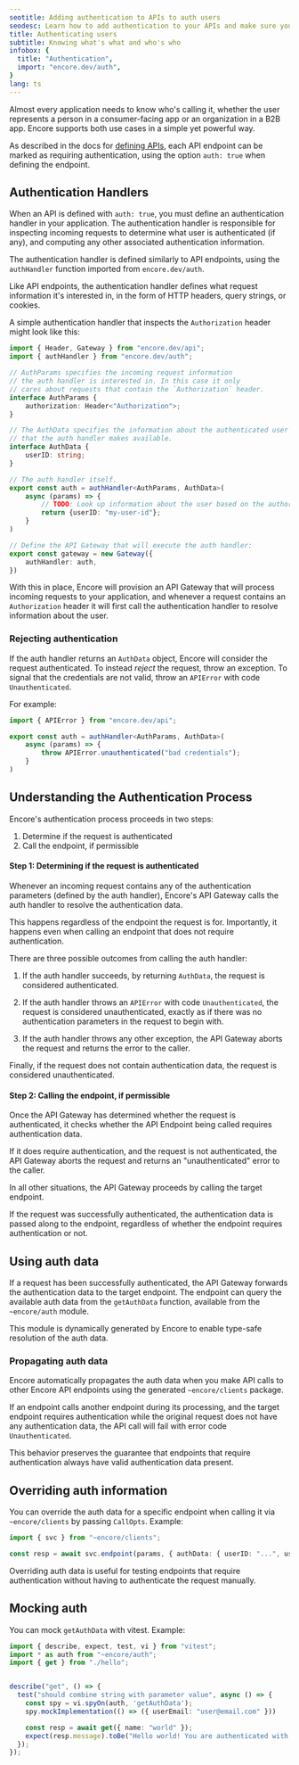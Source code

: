 ```yaml
---
seotitle: Adding authentication to APIs to auth users
seodesc: Learn how to add authentication to your APIs and make sure you know who's calling your backend APIs.
title: Authenticating users
subtitle: Knowing what's what and who's who
infobox: {
  title: "Authentication",
  import: "encore.dev/auth",
}
lang: ts
---
```

Almost every application needs to know who's calling it, whether the user
represents a person in a consumer-facing app or an organization in a B2B app.
Encore supports both use cases in a simple yet powerful way.

As described in the docs for [defining APIs](/docs/ts/primitives/defining-apis),
each API endpoint can be marked as requiring authentication, using the option `auth: true`
when defining the endpoint.


## Authentication Handlers

When an API is defined with `auth: true`, you must define an authentication handler
in your application. The authentication handler is responsible for inspecting incoming
requests to determine what user is authenticated (if any), and computing any other associated
authentication information.

The authentication handler is defined similarly to API endpoints, using the `authHandler`
function imported from `encore.dev/auth`.

Like API endpoints, the authentication handler defines what request information it's interested in,
in the form of HTTP headers, query strings, or cookies.

A simple authentication handler that inspects the `Authorization` header might look like this:

```ts
import { Header, Gateway } from "encore.dev/api";
import { authHandler } from "encore.dev/auth";

// AuthParams specifies the incoming request information
// the auth handler is interested in. In this case it only
// cares about requests that contain the `Authorization` header.
interface AuthParams {
    authorization: Header<"Authorization">;
}

// The AuthData specifies the information about the authenticated user
// that the auth handler makes available.
interface AuthData {
    userID: string;
}

// The auth handler itself.
export const auth = authHandler<AuthParams, AuthData>(
    async (params) => {
        // TODO: Look up information about the user based on the authorization header.
        return {userID: "my-user-id"};
    }
)

// Define the API Gateway that will execute the auth handler:
export const gateway = new Gateway({
    authHandler: auth,
})
```

With this in place, Encore will provision an API Gateway that will process
incoming requests to your application, and whenever a request contains
an `Authorization` header it will first call the authentication handler to
resolve information about the user.


<GitHubLink
    href="https://github.com/encoredev/examples/tree/main/ts/clerk"
    desc="Example application showing an auth handler implementation using Clerk."
/>

### Rejecting authentication

If the auth handler returns an `AuthData` object, Encore will consider the request
authenticated. To instead _reject_ the request, throw an exception. To signal that
the credentials are not valid, throw an `APIError` with code `Unauthenticated`.

For example:

```ts
import { APIError } from "encore.dev/api";

export const auth = authHandler<AuthParams, AuthData>(
    async (params) => {
        throw APIError.unauthenticated("bad credentials");
    }
)
```

## Understanding the Authentication Process

Encore's authentication process proceeds in two steps:

1. Determine if the request is authenticated
2. Call the endpoint, if permissible

#### Step 1: Determining if the request is authenticated

Whenever an incoming request contains any of the authentication parameters (defined by the auth handler),
Encore's API Gateway calls the auth handler to resolve the authentication data.

This happens regardless of the endpoint the request is for. Importantly, it happens even
when calling an endpoint that does not require authentication.

There are three possible outcomes from calling the auth handler:

1. If the auth handler succeeds, by returning `AuthData`, the request is considered authenticated.

2. If the auth handler throws an `APIError` with code `Unauthenticated`, the request is considered unauthenticated,
   exactly as if there was no authentication parameters in the request to begin with.

3. If the auth handler throws any other exception, the API Gateway aborts the request and returns the error to the caller.

Finally, if the request does not contain authentication data, the request is considered unauthenticated.

#### Step 2: Calling the endpoint, if permissible

Once the API Gateway has determined whether the request is authenticated, it checks whether the API Endpoint
being called requires authentication data.

If it does require authentication, and the request is not authenticated,
the API Gateway aborts the request and returns an "unauthenticated" error to the caller.

In all other situations, the API Gateway proceeds by calling the target endpoint.

If the request was successfully authenticated, the authentication data is passed along to the endpoint,
regardless of whether the endpoint requires authentication or not.

## Using auth data

If a request has been successfully authenticated, the API Gateway forwards the authentication data
to the target endpoint. The endpoint can query the available auth data from the `getAuthData` function,
available from the `~encore/auth` module.

This module is dynamically generated by Encore to enable type-safe resolution of the auth data.

### Propagating auth data

Encore automatically propagates the auth data when you make API calls to other Encore API endpoints
using the generated `~encore/clients` package.

<Callout type="info">

If an endpoint calls another endpoint during its processing, and the target endpoint
requires authentication while the original request does not have any authentication data,
the API call will fail with error code `Unauthenticated`.

This behavior preserves the guarantee that endpoints that
require authentication always have valid authentication data present.

</Callout>

## Overriding auth information

You can override the auth data for a specific endpoint when calling it via `~encore/clients` by passing `CallOpts`. Example:

```ts
import { svc } from "~encore/clients";

const resp = await svc.endpoint(params, { authData: { userID: "...", userEmail: "..." } });
```

<Callout type="info">

Overriding auth data is useful for testing endpoints that require authentication without having to
authenticate the request manually.

</Callout>

## Mocking auth

You can mock `getAuthData` with vitest. Example:

```ts
import { describe, expect, test, vi } from "vitest";
import * as auth from "~encore/auth";
import { get } from "./hello";


describe("get", () => {
  test("should combine string with parameter value", async () => {
    const spy = vi.spyOn(auth, 'getAuthData');
    spy.mockImplementation(() => ({ userEmail: "user@email.com" }))

    const resp = await get({ name: "world" });
    expect(resp.message).toBe("Hello world! You are authenticated with user@email.com");
  });
});
```
